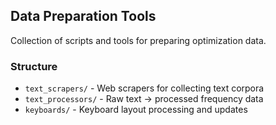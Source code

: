 ## Data Preparation Tools

Collection of scripts and tools for preparing optimization data.

### Structure
- `text_scrapers/` - Web scrapers for collecting text corpora
- `text_processors/` - Raw text → processed frequency data
- `keyboards/` - Keyboard layout processing and updates

